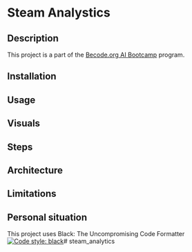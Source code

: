 # Steam Analystics

## Description
 
This project is a part of the [Becode.org AI Bootcamp](https://becode.org/learn/ai-bootcamp/) program.


## Installation
 
## Usage
 


## Visuals
 
## Steps
 
## Architecture
 
## Limitations
 
## Personal situation

This project uses Black: The Uncompromising Code Formatter 
[![Code style: black](https://img.shields.io/badge/code%20style-black-000000.svg)](https://github.com/psf/black)# steam_analytics
